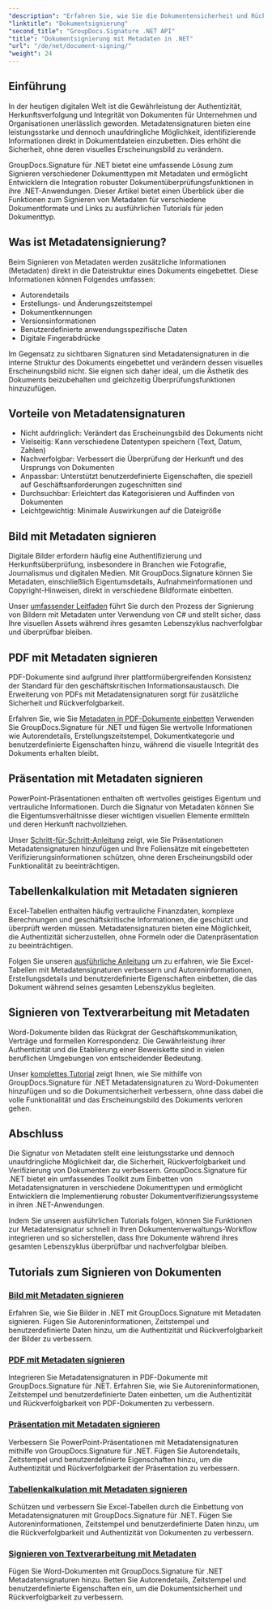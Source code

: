 ```yaml
---
"description": "Erfahren Sie, wie Sie die Dokumentensicherheit und Rückverfolgbarkeit verbessern, indem Sie mit GroupDocs.Signature für .NET Metadatensignaturen in verschiedene Dateiformate einbetten. Umfassende Tutorials für PDF-, Word-, Excel-, PowerPoint- und Bilddateien."
"linktitle": "Dokumentsignierung"
"second_title": "GroupDocs.Signature .NET API"
"title": "Dokumentsignierung mit Metadaten in .NET"
"url": "/de/net/document-signing/"
"weight": 24
---
```


## Einführung

In der heutigen digitalen Welt ist die Gewährleistung der Authentizität, Herkunftsverfolgung und Integrität von Dokumenten für Unternehmen und Organisationen unerlässlich geworden. Metadatensignaturen bieten eine leistungsstarke und dennoch unaufdringliche Möglichkeit, identifizierende Informationen direkt in Dokumentdateien einzubetten. Dies erhöht die Sicherheit, ohne deren visuelles Erscheinungsbild zu verändern.

GroupDocs.Signature für .NET bietet eine umfassende Lösung zum Signieren verschiedener Dokumenttypen mit Metadaten und ermöglicht Entwicklern die Integration robuster Dokumentüberprüfungsfunktionen in ihre .NET-Anwendungen. Dieser Artikel bietet einen Überblick über die Funktionen zum Signieren von Metadaten für verschiedene Dokumentformate und Links zu ausführlichen Tutorials für jeden Dokumenttyp.

## Was ist Metadatensignierung?

Beim Signieren von Metadaten werden zusätzliche Informationen (Metadaten) direkt in die Dateistruktur eines Dokuments eingebettet. Diese Informationen können Folgendes umfassen:

- Autorendetails
- Erstellungs- und Änderungszeitstempel
- Dokumentkennungen
- Versionsinformationen
- Benutzerdefinierte anwendungsspezifische Daten
- Digitale Fingerabdrücke

Im Gegensatz zu sichtbaren Signaturen sind Metadatensignaturen in die interne Struktur des Dokuments eingebettet und verändern dessen visuelles Erscheinungsbild nicht. Sie eignen sich daher ideal, um die Ästhetik des Dokuments beizubehalten und gleichzeitig Überprüfungsfunktionen hinzuzufügen.

## Vorteile von Metadatensignaturen

- Nicht aufdringlich: Verändert das Erscheinungsbild des Dokuments nicht
- Vielseitig: Kann verschiedene Datentypen speichern (Text, Datum, Zahlen)
- Nachverfolgbar: Verbessert die Überprüfung der Herkunft und des Ursprungs von Dokumenten
- Anpassbar: Unterstützt benutzerdefinierte Eigenschaften, die speziell auf Geschäftsanforderungen zugeschnitten sind
- Durchsuchbar: Erleichtert das Kategorisieren und Auffinden von Dokumenten
- Leichtgewichtig: Minimale Auswirkungen auf die Dateigröße

## Bild mit Metadaten signieren

Digitale Bilder erfordern häufig eine Authentifizierung und Herkunftsüberprüfung, insbesondere in Branchen wie Fotografie, Journalismus und digitalen Medien. Mit GroupDocs.Signature können Sie Metadaten, einschließlich Eigentumsdetails, Aufnahmeinformationen und Copyright-Hinweisen, direkt in verschiedene Bildformate einbetten.

Unser [umfassender Leitfaden](./sign-image-with-metadata/) führt Sie durch den Prozess der Signierung von Bildern mit Metadaten unter Verwendung von C# und stellt sicher, dass Ihre visuellen Assets während ihres gesamten Lebenszyklus nachverfolgbar und überprüfbar bleiben.

## PDF mit Metadaten signieren

PDF-Dokumente sind aufgrund ihrer plattformübergreifenden Konsistenz der Standard für den geschäftskritischen Informationsaustausch. Die Erweiterung von PDFs mit Metadatensignaturen sorgt für zusätzliche Sicherheit und Rückverfolgbarkeit.

Erfahren Sie, wie Sie [Metadaten in PDF-Dokumente einbetten](./sign-pdf-with-metadata/) Verwenden Sie GroupDocs.Signature für .NET und fügen Sie wertvolle Informationen wie Autorendetails, Erstellungszeitstempel, Dokumentkategorie und benutzerdefinierte Eigenschaften hinzu, während die visuelle Integrität des Dokuments erhalten bleibt.

## Präsentation mit Metadaten signieren

PowerPoint-Präsentationen enthalten oft wertvolles geistiges Eigentum und vertrauliche Informationen. Durch die Signatur von Metadaten können Sie die Eigentumsverhältnisse dieser wichtigen visuellen Elemente ermitteln und deren Herkunft nachvollziehen.

Unser [Schritt-für-Schritt-Anleitung](./sign-presentation-with-metadata/) zeigt, wie Sie Präsentationen Metadatensignaturen hinzufügen und Ihre Foliensätze mit eingebetteten Verifizierungsinformationen schützen, ohne deren Erscheinungsbild oder Funktionalität zu beeinträchtigen.

## Tabellenkalkulation mit Metadaten signieren

Excel-Tabellen enthalten häufig vertrauliche Finanzdaten, komplexe Berechnungen und geschäftskritische Informationen, die geschützt und überprüft werden müssen. Metadatensignaturen bieten eine Möglichkeit, die Authentizität sicherzustellen, ohne Formeln oder die Datenpräsentation zu beeinträchtigen.

Folgen Sie unseren [ausführliche Anleitung](./sign-spreadsheet-with-metadata/) um zu erfahren, wie Sie Excel-Tabellen mit Metadatensignaturen verbessern und Autoreninformationen, Erstellungsdetails und benutzerdefinierte Eigenschaften einbetten, die das Dokument während seines gesamten Lebenszyklus begleiten.

## Signieren von Textverarbeitung mit Metadaten

Word-Dokumente bilden das Rückgrat der Geschäftskommunikation, Verträge und formellen Korrespondenz. Die Gewährleistung ihrer Authentizität und die Etablierung einer Beweiskette sind in vielen beruflichen Umgebungen von entscheidender Bedeutung.

Unser [komplettes Tutorial](./sign-word-processing-with-metadata/) zeigt Ihnen, wie Sie mithilfe von GroupDocs.Signature für .NET Metadatensignaturen zu Word-Dokumenten hinzufügen und so die Dokumentsicherheit verbessern, ohne dass dabei die volle Funktionalität und das Erscheinungsbild des Dokuments verloren gehen.

## Abschluss

Die Signatur von Metadaten stellt eine leistungsstarke und dennoch unaufdringliche Möglichkeit dar, die Sicherheit, Rückverfolgbarkeit und Verifizierung von Dokumenten zu verbessern. GroupDocs.Signature für .NET bietet ein umfassendes Toolkit zum Einbetten von Metadatensignaturen in verschiedene Dokumenttypen und ermöglicht Entwicklern die Implementierung robuster Dokumentverifizierungssysteme in ihren .NET-Anwendungen.

Indem Sie unseren ausführlichen Tutorials folgen, können Sie Funktionen zur Metadatensignatur schnell in Ihren Dokumentenverwaltungs-Workflow integrieren und so sicherstellen, dass Ihre Dokumente während ihres gesamten Lebenszyklus überprüfbar und nachverfolgbar bleiben.

## Tutorials zum Signieren von Dokumenten
### [Bild mit Metadaten signieren](./sign-image-with-metadata/)
Erfahren Sie, wie Sie Bilder in .NET mit GroupDocs.Signature mit Metadaten signieren. Fügen Sie Autoreninformationen, Zeitstempel und benutzerdefinierte Daten hinzu, um die Authentizität und Rückverfolgbarkeit der Bilder zu verbessern.

### [PDF mit Metadaten signieren](./sign-pdf-with-metadata/)
Integrieren Sie Metadatensignaturen in PDF-Dokumente mit GroupDocs.Signature für .NET. Erfahren Sie, wie Sie Autoreninformationen, Zeitstempel und benutzerdefinierte Daten einbetten, um die Authentizität und Rückverfolgbarkeit von PDF-Dokumenten zu verbessern.

### [Präsentation mit Metadaten signieren](./sign-presentation-with-metadata/)
Verbessern Sie PowerPoint-Präsentationen mit Metadatensignaturen mithilfe von GroupDocs.Signature für .NET. Fügen Sie Autorendetails, Zeitstempel und benutzerdefinierte Eigenschaften hinzu, um die Authentizität und Rückverfolgbarkeit der Präsentation zu verbessern.

### [Tabellenkalkulation mit Metadaten signieren](./sign-spreadsheet-with-metadata/)
Schützen und verbessern Sie Excel-Tabellen durch die Einbettung von Metadatensignaturen mit GroupDocs.Signature für .NET. Fügen Sie Autoreninformationen, Zeitstempel und benutzerdefinierte Daten hinzu, um die Rückverfolgbarkeit und Authentizität von Dokumenten zu verbessern.

### [Signieren von Textverarbeitung mit Metadaten](./sign-word-processing-with-metadata/)
Fügen Sie Word-Dokumenten mit GroupDocs.Signature für .NET Metadatensignaturen hinzu. Betten Sie Autorendetails, Zeitstempel und benutzerdefinierte Eigenschaften ein, um die Dokumentsicherheit und Rückverfolgbarkeit zu verbessern.